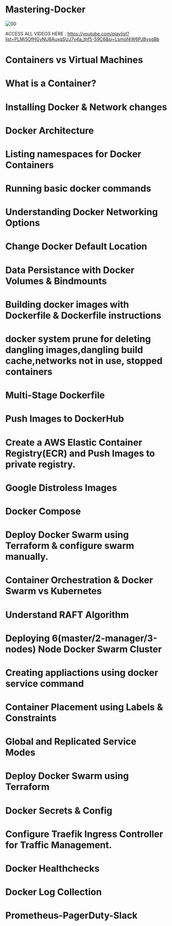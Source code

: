 # Mastering-Docker

![00](https://github.com/saikiranpi/Mastering-Docker/assets/109568252/d57ccdd1-6d3c-4741-b14a-361bef2707b9)

ACCESS ALL VIDEOS HERE : https://youtube.com/playlist?list=PLMj5OfHGyNU8AuxqSUJ7v4a_thf5-59C6&si=Lsmof4W6PJBvsgBb


# Containers vs Virtual Machines
# What is a Container?
# Installing Docker & Network changes
# Docker Architecture
# Listing namespaces for Docker Containers
# Running basic docker commands
# Understanding Docker Networking Options
# Change Docker Default Location
# Data Persistance with Docker Volumes & Bindmounts

# Building docker images with Dockerfile & Dockerfile instructions
# docker system prune for deleting dangling images,dangling build cache,networks not in use, stopped containers
# Multi-Stage Dockerfile
# Push Images to DockerHub
# Create a AWS Elastic Container Registry(ECR) and Push Images to private registry.
# Google Distroless Images
# Docker Compose


# Deploy Docker Swarm using Terraform & configure swarm manually.
# Container Orchestration & Docker Swarm vs Kubernetes
# Understand RAFT Algorithm
# Deploying 6(master/2-manager/3-nodes) Node Docker Swarm Cluster
# Creating appliactions using docker service command
# Container Placement using Labels & Constraints
# Global and Replicated Service Modes


# Deploy Docker Swarm using Terraform 
# Docker Secrets & Config
# Configure Traefik Ingress Controller for Traffic Management.
# Docker Healthchecks
# Docker Log Collection
# Prometheus-PagerDuty-Slack
